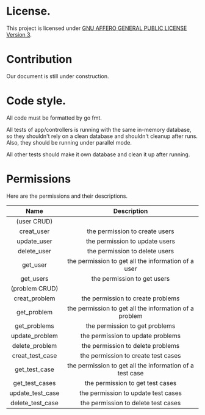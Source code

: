 

# License.

This project is licensed under [GNU AFFERO GENERAL PUBLIC LICENSE Version 3](./license.md).

# Contribution

Our document is still under construction.

# Code style.
All code must be formatted by go fmt.

All tests of app/controllers is running with the same in-memory database,
so they shouldn't rely on a clean database and shouldn't cleanup after runs.
Also, they should be running under parallel mode.

All other tests should make it own database and clean it up after running.

# Permissions

Here are the permissions and their descriptions.

|         Name        |                        Description                       |
|:-------------------:|:--------------------------------------------------------:|
|      (user CRUD)    |                                                          |
|      creat_user     |              the permission to create users              |
|      update_user    |              the permission to update users              |
|      delete_user    |              the permission to delete users              |
|       get_user      |    the permission to get all the information of a user   |
|      get_users      |               the permission to get users                |
|    (problem CRUD)   |                                                          |
|    creat_problem    |            the permission to create problems             |
|     get_problem     |  the permission to get all the information of a problem  |
|    get_problems     |             the permission to get problems               |
|    update_problem   |            the permission to update problems             |
|    delete_problem   |            the permission to delete problems             |
|   creat_test_case   |           the permission to create test cases            |
|    get_test_case    | the permission to get all the information of a test case |
|   get_test_cases    |            the permission to get test cases              |
|   update_test_case  |           the permission to update test cases            |
|   delete_test_case  |           the permission to delete test cases            |